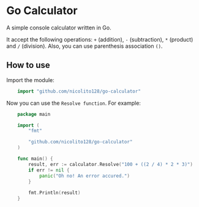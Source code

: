 # Go Calculator
A simple console calculator written in Go.

It accept the following operations: `+` (addition), `-` (subtraction), `*` (product) and `/` (division). Also, you can use parenthesis association `()`.

## How to use
Import the module:

```go
    import "github.com/nicolito128/go-calculator"
```

Now you can use the `Resolve function`. For example:

```go
    package main

    import (
        "fmt"

        "github.com/nicolito128/go-calculator"
    )

    func main() {
        result, err := calculator.Resolve("100 + ((2 / 4) * 2 * 3)")
        if err != nil {
            panic("Oh no! An error accured.")
        }
        
        fmt.Println(result)
    }
```

